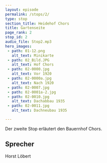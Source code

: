 ```yaml
---
layout: episode
permalink: /stops/2/
type: stop
section_title: Heidehof Chors
title: Gartenseite
page_rank: 2
stop_id: 2
audio_file: Stop2.mp3
hero_images:
 - path: 01-12.png
   alt_text: Minikarte
 - path: 02_Bild.JPG
   alt_text: Hof Chors
 - path: 02-0000.jpg
   alt_text: Vor 1920
 - path: 02-0000a.jpg
   alt_text: Nach 1920
 - path: 02-0007.jpg
 - path: 02-0001a-2.jpg
 - path: 02-0010.jpg
   alt_text: Dachabbau 1935
 - path: 02-0011.jpg
   alt_text: Dachneubau 1935

---
```

Der zweite Stop erläutert den Bauernhof Chors.

## Sprecher
Horst Löbert
